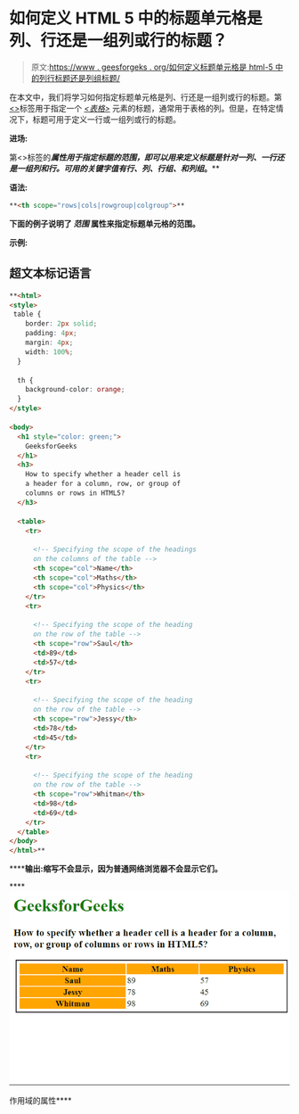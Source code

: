 # 如何定义 HTML 5 中的标题单元格是列、行还是一组列或行的标题？

> 原文:[https://www . geesforgeks . org/如何定义标题单元格是 html-5 中的列行标题还是列组标题/](https://www.geeksforgeeks.org/how-to-define-wether-a-header-cell-is-a-header-for-a-column-row-or-group-of-columns-or-rows-in-html-5/)

在本文中，我们将学习如何指定标题单元格是列、行还是一组列或行的标题。第[<>](https://www.geeksforgeeks.org/html-th-tag/)标签用于指定一个 [*<表格>*](https://www.geeksforgeeks.org/html-tables/) 元素的标题，通常用于表格的列。但是，在特定情况下，标题可用于定义一行或一组列或行的标题。

**进场:**

第<>标签的[](https://www.geeksforgeeks.org/html-scope-attribute/)****属性用于指定标题的范围，即可以用来定义标题是针对一列、一行还是一组列和行。可用的关键字值有*行、列、行组、*和*列组*。****

******语法:******

```html
**<th scope="rows|cols|rowgroup|colgroup">**
```

****下面的例子说明了 ***范围*** 属性来指定标题单元格的范围。****

******示例:******

## ****超文本标记语言****

```html
**<html>
<style>
 table {
    border: 2px solid;
    padding: 4px;
    margin: 4px;
    width: 100%;
  }

  th {
    background-color: orange;
  }
</style>

<body>
  <h1 style="color: green;">
    GeeksforGeeks
  </h1>
  <h3>
    How to specify whether a header cell is
    a header for a column, row, or group of
    columns or rows in HTML5?
  </h3>

  <table>
    <tr>

      <!-- Specifying the scope of the headings
      on the columns of the table -->
      <th scope="col">Name</th>
      <th scope="col">Maths</th>
      <th scope="col">Physics</th>
    </tr>
    <tr>

      <!-- Specifying the scope of the heading
      on the row of the table -->
      <th scope="row">Saul</th>
      <td>89</td>
      <td>57</td>
    </tr>
    <tr>

      <!-- Specifying the scope of the heading
      on the row of the table -->
      <th scope="row">Jessy</th>
      <td>78</td>
      <td>45</td>
    </tr>
    <tr>

      <!-- Specifying the scope of the heading
      on the row of the table -->
      <th scope="row">Whitman</th>
      <td>98</td>
      <td>69</td>
    </tr>
  </table>
</body>
</html>**
```

******输出:**缩写不会显示，因为普通网络浏览器不会显示它们。****

****![](img/0fb31ead344e0d92661791140e724ba7.png)

作用域的属性****